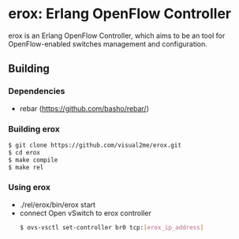 erox: Erlang OpenFlow Controller
====

erox is an Erlang OpenFlow Controller, which aims to be an tool for OpenFlow-enabled switches management and configuration.

Building
--------

### Dependencies
- rebar (<https://github.com/basho/rebar/>)

### Building erox
```sh
$ git clone https://github.com/visual2me/erox.git
$ cd erox
$ make compile
$ make rel
```
### Using erox
* ./rel/erox/bin/erox start
* connect Open vSwitch to erox controller
  ```sh
  $ ovs-vsctl set-controller br0 tcp:[erox_ip_address]
  ```
